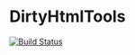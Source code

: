 # DirtyHtmlTools
[![Build Status](https://travis-ci.org/blamoo/DirtyHtmlTools.svg?branch=master)](https://travis-ci.org/blamoo/DirtyHtmlTools)
